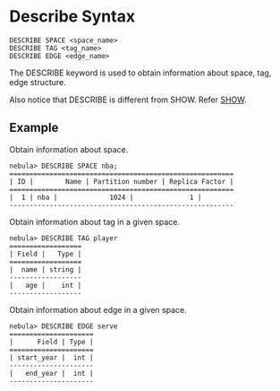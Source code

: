 # Describe Syntax

```ngql
DESCRIBE SPACE <space_name>
DESCRIBE TAG <tag_name>
DESCRIBE EDGE <edge_name>
```

The DESCRIBE keyword is used to obtain information about space, tag, edge structure.

Also notice that DESCRIBE is different from SHOW. Refer [SHOW](show-syntax.md).

## Example

Obtain information about space.

```ngql
nebula> DESCRIBE SPACE nba;
========================================================
| ID |        Name | Partition number | Replica Factor |
========================================================
|  1 | nba |             1024 |              1 |
--------------------------------------------------------  
```

Obtain information about tag in a given space.

```ngql
nebula> DESCRIBE TAG player
==================
| Field |   Type |
==================
|  name | string |
------------------
|   age |    int |
------------------  
```

Obtain information about edge in a given space.

```ngql
nebula> DESCRIBE EDGE serve
=====================
|      Field | Type |
=====================
| start_year |  int |
---------------------
|   end_year |  int |
---------------------
```
